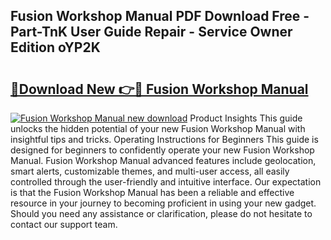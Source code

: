 ## Fusion Workshop Manual PDF Download Free - Part-TnK User Guide Repair - Service Owner Edition oYP2K

# <h2><a href="http://bc61689.oget.top/?id=Fusion+Workshop+Manual">🔗Download New 👉🔴 Fusion Workshop Manual</a></h2>

[![Fusion Workshop Manual new download](https://i.imgur.com/5g1atiW.png)](http://bc61689.oget.top/?id=Fusion+Workshop+Manual)
Product Insights This guide unlocks the hidden potential of your new Fusion Workshop Manual with insightful tips and tricks. Operating Instructions for Beginners This guide is designed for beginners to confidently operate your new Fusion Workshop Manual. Fusion Workshop Manual advanced features include geolocation, smart alerts, customizable themes, and multi-user access, all easily controlled through the user-friendly and intuitive interface. Our expectation is that the Fusion Workshop Manual has been a reliable and effective resource in your journey to becoming proficient in using your new gadget. Should you need any assistance or clarification, please do not hesitate to contact our support team.
